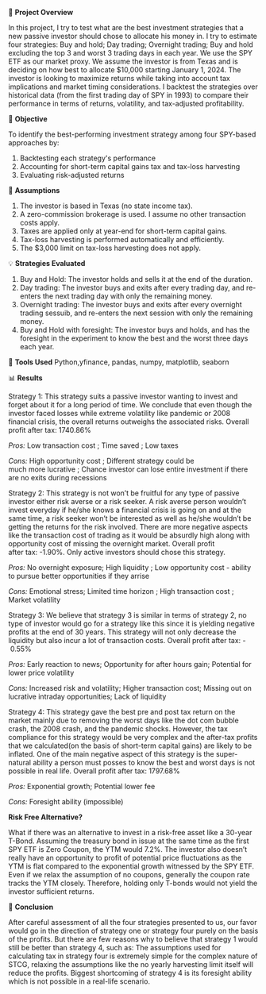 🧭 **Project Overview**

In this project, I try to test what are the best investment strategies that a new passive investor should chose to allocate his money in. I try to estimate four strategies: Buy and hold; Day trading; Overnight trading; Buy and hold excluding the top 3 and worst 3 trading days in each year. We use the SPY ETF as our market proxy. We assume the investor is from Texas and is deciding on how best to allocate $10,000 starting January 1, 2024. The investor is looking to maximize returns while taking into account tax implications and market timing considerations. I backtest the strategies over historical data (from the first trading day of SPY in 1993) to compare their performance in terms of returns, volatility, and tax-adjusted profitability.

🎯 **Objective**

To identify the best-performing investment strategy among four SPY-based approaches by:
1. Backtesting each strategy's performance
2. Accounting for short-term capital gains tax and tax-loss harvesting
3. Evaluating risk-adjusted returns

🧠 **Assumptions**
1. The investor is based in Texas (no state income tax). 
2. A zero-commission brokerage is used. I assume no other transaction costs apply.
3. Taxes are applied only at year-end for short-term capital gains. 
4. Tax-loss harvesting is performed automatically and efficiently.
5. The $3,000 limit on tax-loss harvesting does not apply. 


💡 **Strategies Evaluated**
1. Buy and Hold: The investor holds and sells it at the end of the duration.
2. Day trading: The investor buys and exits after every trading day, and re-enters the next trading day with only the remaining money.
3. Overnight trading: The investor buys and exits after every overnight trading sessuib, and re-enters the next session with only the remaining money.
4. Buy and Hold with foresight: The investor buys and holds, and has the foresight in the experiment to know the best and the worst three days each year.

🔧 **Tools Used**
Python,yfinance, pandas, numpy, matplotlib, seaborn

📊 **Results**

Strategy 1:
This strategy suits a passive investor wanting to invest and forget about it for a long period of time. We conclude that even though the investor faced losses while extreme volatility like pandemic or 2008 financial crisis, the overall returns outweighs the associated risks. Overall profit after tax: 1740.86%

  
 _Pros:_
Low transaction cost ; Time saved ; Low taxes
  
_Cons:_
High opportunity cost ; Different strategy could be much more lucrative ; Chance investor can lose entire investment if there are no exits during recessions

Strategy 2:
This strategy is not won’t be fruitful for any type of passive investor either risk averse or a risk seeker. A risk averse person wouldn’t invest everyday if he/she knows a financial crisis is going on and at the same time, a risk seeker won’t be interested as well as he/she wouldn’t be getting the returns for the risk involved. There are more negative aspects like the transaction cost of trading as it would be absurdly high along with opportunity cost of missing the overnight market. Overall profit after tax: -1.90%. Only active investors should chose this strategy.

_Pros:_ No overnight exposure; High liquidity ; Low opportunity cost - ability to pursue better opportunities if they arrise
  
_Cons:_ Emotional stress; Limited time horizon ; High transaction cost ; Market volatility

Strategy 3:
We believe that strategy 3 is similar in terms of strategy 2, no type of investor would go for a strategy like this since it is yielding negative profits at the end of 30 years. This strategy will not only decrease the liquidity but also incur a lot of transaction costs. Overall profit after tax: - 0.55%

_Pros:_ Early reaction to news; Opportunity for after hours gain; Potential for lower price volatility

 _Cons:_ Increased risk and volatility; Higher transaction cost; Missing out on lucrative intraday opportunities; Lack of liquidity

Strategy 4: This strategy gave the best pre and post tax return on the market mainly due to removing the worst days like the dot com bubble crash, the 2008 crash, and the pandemic shocks. However, the tax compliance for this strategy would be very complex and the after-tax profits that we calculated(on the basis of short-term capital gains) are likely to be inflated. One of the main negative aspect of this strategy is the super-natural ability a person must posses to know the best and worst days is not possible in real life. Overall profit after tax: 1797.68%

_Pros:_ Exponential growth; Potential lower fee

_Cons:_ Foresight ability (impossible)

**Risk Free Alternative?**

What if there was an alternative to invest in a risk-free asset like a 30-year T-Bond. 
Assuming the treasury bond in issue at the same time as the first SPY ETF is Zero Coupon, the YTM would 7.2%. The investor also doesn’t really have an opportunity to profit of potential price fluctuations as the YTM is flat compared to the exponential growth witnessed by the SPY ETF. Even if we relax the assumption of no coupons, generally the coupon rate tracks the YTM closely. Therefore, holding only T-bonds would not yield the investor sufficient returns.

📌 **Conclusion**

After careful assessment of all the four strategies presented to us, our favor would go in the direction of strategy one or strategy four purely on the basis of the profits. But there are few reasons why to believe that strategy 1 would still be better than strategy 4, such as:
The assumptions used for calculating tax in strategy four is extremely simple for the complex nature of STCG, relaxing the assumptions like the no yearly harvesting limit itself will reduce the profits.
Biggest shortcoming of strategy 4 is its foresight ability which is not possible in a real-life scenario.





